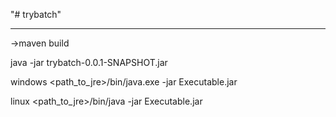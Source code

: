 "# trybatch" 

-----

->maven build

java -jar trybatch-0.0.1-SNAPSHOT.jar


windows
<path_to_jre>/bin/java.exe -jar Executable.jar

linux
<path_to_jre>/bin/java -jar Executable.jar
